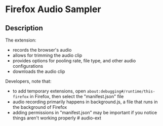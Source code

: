 # Firefox Audio Sampler

## Description ##

The extension:

* records the browser's audio
* allows for trimming the audio clip
* provides options for pooling rate, file type, and other audio configurations
* downloads the audio clip


Developers, note that:

* to add temporary extensions, open `about:debugging#/runtime/this-firefox` in Firefox, then select the "manifest.json" file
* audio recording primarily happens in background.js, a file that runs in the background of Firefox
* adding permissions in "manifest.json" may be important if you notice things aren't working properly
#   a u d i o - e x t  
 